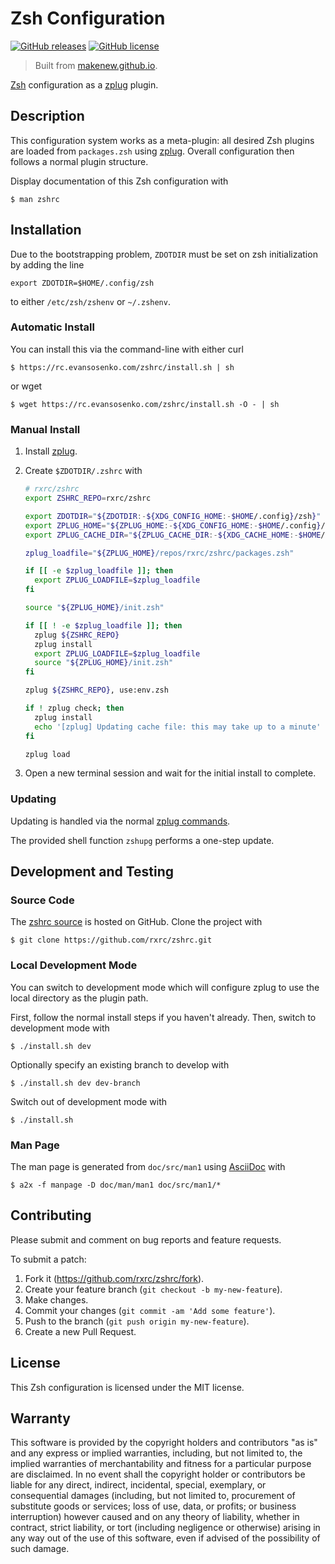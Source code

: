 # Zsh Configuration

[![GitHub releases](https://img.shields.io/github/release/rxrc/zshrc.svg)](https://github.com/rxrc/zshrc/releases)
[![GitHub license](https://img.shields.io/github/license/rxrc/zshrc.svg)](./LICENSE.txt)

> Built from [makenew.github.io](https://makenew.github.io/).

[Zsh] configuration as a [zplug] plugin.

[Zsh]: https://www.zsh.org/
[zplug]: https://github.com/zplug/zplug

## Description

This configuration system works as a meta-plugin:
all desired Zsh plugins are loaded from `packages.zsh` using [zplug].
Overall configuration then follows a normal plugin structure.

Display documentation of this Zsh configuration with

```
$ man zshrc
```

## Installation

Due to the bootstrapping problem,
`ZDOTDIR` must be set on zsh initialization by adding the line

```
export ZDOTDIR=$HOME/.config/zsh
```

to either `/etc/zsh/zshenv` or `~/.zshenv`.

### Automatic Install

You can install this via the command-line with either curl

```
$ https://rc.evansosenko.com/zshrc/install.sh | sh
```

or wget

```
$ wget https://rc.evansosenko.com/zshrc/install.sh -O - | sh
```

### Manual Install

1. Install [zplug].

2. Create `$ZDOTDIR/.zshrc` with

   ```zsh
   # rxrc/zshrc
   export ZSHRC_REPO=rxrc/zshrc

   export ZDOTDIR="${ZDOTDIR:-${XDG_CONFIG_HOME:-$HOME/.config}/zsh}"
   export ZPLUG_HOME="${ZPLUG_HOME:-${XDG_CONFIG_HOME:-$HOME/.config}/zplug}"
   export ZPLUG_CACHE_DIR="${ZPLUG_CACHE_DIR:-${XDG_CACHE_HOME:-$HOME/.cache}/zplug}"

   zplug_loadfile="${ZPLUG_HOME}/repos/rxrc/zshrc/packages.zsh"

   if [[ -e $zplug_loadfile ]]; then
     export ZPLUG_LOADFILE=$zplug_loadfile
   fi

   source "${ZPLUG_HOME}/init.zsh"

   if [[ ! -e $zplug_loadfile ]]; then
     zplug ${ZSHRC_REPO}
     zplug install
     export ZPLUG_LOADFILE=$zplug_loadfile
     source "${ZPLUG_HOME}/init.zsh"
   fi

   zplug ${ZSHRC_REPO}, use:env.zsh

   if ! zplug check; then
     zplug install
     echo '[zplug] Updating cache file: this may take up to a minute'
   fi

   zplug load
   ```

3. Open a new terminal session and wait for the initial install to complete.

### Updating

Updating is handled via the normal [zplug commands].

The provided shell function `zshupg` performs a one-step update.

[zplug commands]: https://github.com/zplug/zplug#2-commands-for-zplug

## Development and Testing

### Source Code

The [zshrc source] is hosted on GitHub.
Clone the project with

```
$ git clone https://github.com/rxrc/zshrc.git
```

[zshrc source]: https://github.com/rxrc/zshrc

### Local Development Mode

You can switch to development mode
which will configure zplug to use the local
directory as the plugin path.

First, follow the normal install steps if you haven't already.
Then, switch to development mode with

```
$ ./install.sh dev
```

Optionally specify an existing branch to develop with

```
$ ./install.sh dev dev-branch
```

Switch out of development mode with

```
$ ./install.sh
```

### Man Page

The man page is generated from `doc/src/man1` using [AsciiDoc] with

```
$ a2x -f manpage -D doc/man/man1 doc/src/man1/*
```

[AsciiDoc]: http://asciidoc.org/

## Contributing

Please submit and comment on bug reports and feature requests.

To submit a patch:

1. Fork it (https://github.com/rxrc/zshrc/fork).
2. Create your feature branch (`git checkout -b my-new-feature`).
3. Make changes.
4. Commit your changes (`git commit -am 'Add some feature'`).
5. Push to the branch (`git push origin my-new-feature`).
6. Create a new Pull Request.

## License

This Zsh configuration is licensed under the MIT license.

## Warranty

This software is provided by the copyright holders and contributors "as is" and
any express or implied warranties, including, but not limited to, the implied
warranties of merchantability and fitness for a particular purpose are
disclaimed. In no event shall the copyright holder or contributors be liable for
any direct, indirect, incidental, special, exemplary, or consequential damages
(including, but not limited to, procurement of substitute goods or services;
loss of use, data, or profits; or business interruption) however caused and on
any theory of liability, whether in contract, strict liability, or tort
(including negligence or otherwise) arising in any way out of the use of this
software, even if advised of the possibility of such damage.
